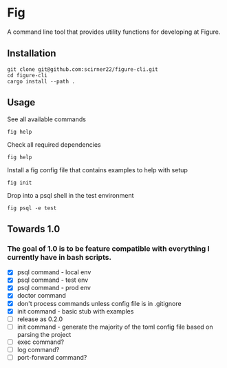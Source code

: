 # Fig

A command line tool that provides utility functions for developing at Figure.

## Installation

```
git clone git@github.com:scirner22/figure-cli.git
cd figure-cli
cargo install --path .
```

## Usage

See all available commands

```
fig help
```

Check all required dependencies

```
fig help
```

Install a fig config file that contains examples to help with setup

```
fig init
```

Drop into a psql shell in the test environment

```
fig psql -e test
```

## Towards 1.0

### The goal of 1.0 is to be feature compatible with everything I currently have in bash scripts.

- [x] psql command - local env
- [x] psql command - test env
- [x] psql command - prod env
- [x] doctor command
- [x] don't process commands unless config file is in .gitignore
- [x] init command - basic stub with examples
- [ ] release as 0.2.0
- [ ] init command - generate the majority of the toml config file based on parsing the project
- [ ] exec command?
- [ ] log command?
- [ ] port-forward command?
